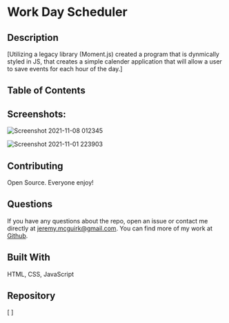 # Work Day Scheduler 

## Description

[Utilizing a legacy library (Moment.js) created a program that is dynmically styled in JS, that creates a simple calender application that will allow a user to save events for each hour of the day.]


## Table of Contents


## **Screenshots:**

![Screenshot 2021-11-08 012345](https://user-images.githubusercontent.com/82800409/140693895-cc3dc921-cde4-4b68-98f5-8b1a90ef4d78.png)

![Screenshot 2021-11-01 223903](https://user-images.githubusercontent.com/82800409/139791184-1ce1fb5e-5c96-48b3-a78c-dd62b58fe16b.png)


## Contributing

Open Source. Everyone enjoy!

## Questions

If you have any questions about the repo, open an issue or contact me directly at jeremy.mcguirk@gmail.com. You can find more of my work at [Github](https://github.com/jeremymcg88).

## Built With 

HTML, CSS, JavaScript

## Repository

[  ]
